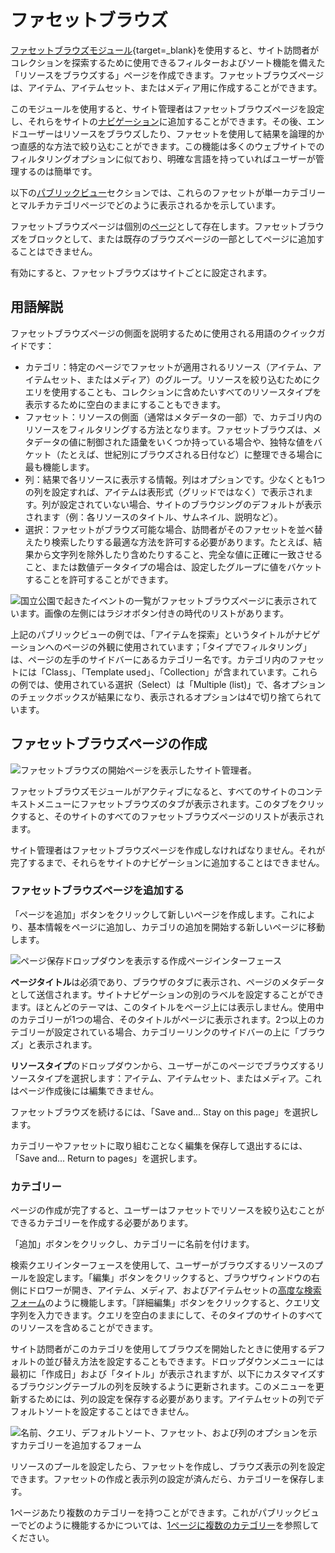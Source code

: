 # ファセットブラウズ

[ファセットブラウズモジュール](https://omeka.org/s/modules/FacetedBrowse){target=_blank}を使用すると、サイト訪問者がコレクションを探索するために使用できるフィルターおよびソート機能を備えた「リソースをブラウズする」ページを作成できます。ファセットブラウズページは、アイテム、アイテムセット、またはメディア用に作成することができます。

このモジュールを使用すると、サイト管理者はファセットブラウズページを設定し、それらをサイトの[ナビゲーション](../sites/site_navigation.md)に追加することができます。その後、エンドユーザーはリソースをブラウズしたり、ファセットを使用して結果を論理的かつ直感的な方法で絞り込むことができます。この機能は多くのウェブサイトでのフィルタリングオプションに似ており、明確な言語を持っていればユーザーが管理するのは簡単です。

以下の[パブリックビュー](#public-views)セクションでは、これらのファセットが単一カテゴリーとマルチカテゴリページでどのように表示されるかを示しています。

ファセットブラウズページは個別の[ページ](../sites/site_pages.md)として存在します。ファセットブラウズをブロックとして、または既存のブラウズページの一部としてページに追加することはできません。

有効にすると、ファセットブラウズはサイトごとに設定されます。

## 用語解説

ファセットブラウズページの側面を説明するために使用される用語のクイックガイドです：

- カテゴリ：特定のページでファセットが適用されるリソース（アイテム、アイテムセット、またはメディア）のグループ。リソースを絞り込むためにクエリを使用することも、コレクションに含めたいすべてのリソースタイプを表示するために空白のままにすることもできます。
- ファセット：リソースの側面（通常はメタデータの一部）で、カテゴリ内のリソースをフィルタリングする方法となります。ファセットブラウズは、メタデータの値に制御された語彙をいくつか持っている場合や、独特な値をバケット（たとえば、世紀別にブラウズされる日付など）に整理できる場合に最も機能します。
- 列：結果で各リソースに表示する情報。列はオプションです。少なくとも1つの列を設定すれば、アイテムは表形式（グリッドではなく）で表示されます。列が設定されていない場合、サイトのブラウジングのデフォルトが表示されます（例：各リソースのタイトル、サムネイル、説明など）。
- 選択：ファセットがブラウズ可能な場合、訪問者がそのファセットを並べ替えたり検索したりする最適な方法を許可する必要があります。たとえば、結果から文字列を除外したり含めたりすること、完全な値に正確に一致させること、または数値データタイプの場合は、設定したグループに値をバケットすることを許可することができます。

![国立公園で起きたイベントの一覧がファセットブラウズページに表示されています。画像の左側にはラジオボタン付きの時代のリストがあります。](../modules/modulesfiles/FacetedBrowse_publicView-basic.png)

上記のパブリックビューの例では、「アイテムを探索」というタイトルがナビゲーションへのページの外観に使用されています；「タイプでフィルタリング」は、ページの左手のサイドバーにあるカテゴリー名です。カテゴリ内のファセットには「Class」、「Template used」、「Collection」が含まれています。これらの例では、使用されている選択（Select）は「Multiple (list)」で、各オプションのチェックボックスが結果になり、表示されるオプションは4で切り捨てられています。

## ファセットブラウズページの作成

![ファセットブラウズの開始ページを表示したサイト管理者。](../modules/modulesfiles/FacetedBrowse.png)

ファセットブラウズモジュールがアクティブになると、すべてのサイトのコンテキストメニューにファセットブラウズのタブが表示されます。このタブをクリックすると、そのサイトのすべてのファセットブラウズページのリストが表示されます。

サイト管理者はファセットブラウズページを作成しなければなりません。それが完了するまで、それらをサイトのナビゲーションに追加することはできません。

### ファセットブラウズページを追加する

「ページを追加」ボタンをクリックして新しいページを作成します。これにより、基本情報をページに追加し、カテゴリの追加を開始する新しいページに移動します。

![ページ保存ドロップダウンを表示する作成ページインターフェース](../modules/modulesfiles/FacetedBrowse_AddPage.png)

**ページタイトル**は必須であり、ブラウザのタブに表示され、ページのメタデータとして送信されます。サイトナビゲーションの別のラベルを設定することができます。ほとんどのテーマは、このタイトルをページ上には表示しません。使用中のカテゴリーが1つの場合、そのタイトルがページに表示されます。2つ以上のカテゴリーが設定されている場合、カテゴリーリンクのサイドバーの上に「ブラウズ」と表示されます。

**リソースタイプ**のドロップダウンから、ユーザーがこのページでブラウズするリソースタイプを選択します：アイテム、アイテムセット、またはメディア。これはページ作成後には編集できません。

ファセットブラウズを続けるには、「Save and... Stay on this page」を選択します。

カテゴリーやファセットに取り組むことなく編集を保存して退出するには、「Save and... Return to pages」を選択します。

### カテゴリー

ページの作成が完了すると、ユーザーはファセットでリソースを絞り込むことができるカテゴリーを作成する必要があります。

「追加」ボタンをクリックし、カテゴリーに名前を付けます。

検索クエリインターフェースを使用して、ユーザーがブラウズするリソースのプールを設定します。「編集」ボタンをクリックすると、ブラウザウィンドウの右側にドロワーが開き、アイテム、メディア、およびアイテムセットの[高度な検索フォーム](../search.md#item-advanced-search)のように機能します。「詳細編集」ボタンをクリックすると、クエリ文字列を入力できます。クエリを空白のままにして、そのタイプのサイトのすべてのリソースを含めることができます。

サイト訪問者がこのカテゴリを使用してブラウズを開始したときに使用するデフォルトの並び替え方法を設定することもできます。ドロップダウンメニューには最初に「作成日」および「タイトル」が表示されますが、以下にカスタマイズするブラウジングテーブルの列を反映するように更新されます。このメニューを更新するためには、列の設定を保存する必要があります。アイテムセットの列でデフォルトソートを設定することはできません。

![名前、クエリ、デフォルトソート、ファセット、および列のオプションを示すカテゴリーを追加するフォーム](../modules/modulesfiles/FacetedBrowse_SearchQuery.png)

リソースのプールを設定したら、ファセットを作成し、ブラウズ表示の列を設定できます。ファセットの作成と表示列の設定が済んだら、カテゴリーを保存します。

1ページあたり複数のカテゴリーを持つことができます。これがパブリックビューでどのように機能するかについては、[1ページに複数のカテゴリー](#multiple-categories-on-one-page)を参照してください。